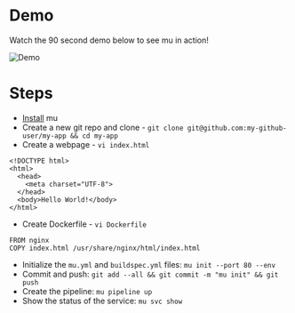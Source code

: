 # Demo
Watch the 90 second demo below to see mu in action!

![Demo](https://github.com/stelligent/mu/wiki/quickstart/mu-quickstart.gif)

# Steps

* [Install](Installation) mu
* Create a new git repo and clone - `git clone git@github.com:my-github-user/my-app && cd my-app`
* Create a webpage - `vi index.html`

```
<!DOCTYPE html>
<html>
  <head>
    <meta charset="UTF-8">
  </head>
  <body>Hello World!</body>
</html>
```

* Create Dockerfile - `vi Dockerfile`

```
FROM nginx
COPY index.html /usr/share/nginx/html/index.html
```

* Initialize the `mu.yml` and `buildspec.yml` files: `mu init --port 80 --env`
* Commit and push: `git add --all && git commit -m "mu init" && git push`
* Create the pipeline: `mu pipeline up`
* Show the status of the service: `mu svc show`


